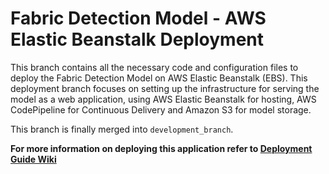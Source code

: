 # Fabric Detection Model - AWS Elastic Beanstalk Deployment

This branch contains all the necessary code and configuration files to deploy the Fabric Detection Model on AWS Elastic Beanstalk (EBS). This deployment branch focuses on setting up the infrastructure for serving the model as a web application, 
using AWS Elastic Beanstalk for hosting, AWS CodePipeline for Continuous Delivery and Amazon S3 for model storage.

This branch is finally merged into `development_branch`. 

**For more information on deploying this application refer to [Deployment Guide Wiki](https://github.com/Parthsarthi-lab/Fabric_Detection/wiki/Deployment)**
